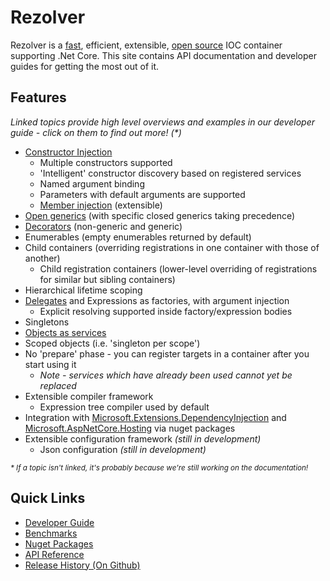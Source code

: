# Rezolver

Rezolver is a [fast](docs/benchmarks.md), efficient, extensible, [open source](https://github.com/ZolutionSoftware/Rezolver) IOC container supporting .Net 
Core.  This site contains API documentation and developer guides for getting the most out of it.  

## Features

_Linked topics provide high level overviews and examples in our developer guide - click on them to find out more! (*)_

- [Constructor Injection](docs/constructor-injection/index.md)
  - Multiple constructors supported
  - 'Intelligent' constructor discovery based on registered services
  - Named argument binding
  - Parameters with default arguments are supported
  - [Member injection](docs/constructor-injection/member-binding.md) (extensible)
- [Open generics](docs/constructor-injection/generics.md) (with specific closed generics taking precedence)
- [Decorators](docs/decorators.md) (non-generic and generic)
- Enumerables (empty enumerables returned by default)
- Child containers (overriding registrations in one container with those of another)
  - Child registration containers (lower-level overriding of registrations for similar but sibling containers)
- Hierarchical lifetime scoping
- [Delegates](docs/delegates.md) and Expressions as factories, with argument injection
  - Explicit resolving supported inside factory/expression bodies
- Singletons
- [Objects as services](docs/objects.md)
- Scoped objects (i.e. 'singleton per scope')
- No 'prepare' phase - you can register targets in a container after you start using it
  - *Note - services which have already been used cannot yet be replaced*
- Extensible compiler framework
  - Expression tree compiler used by default
- Integration with [Microsoft.Extensions.DependencyInjection](docs/nuget-packages/rezolver.microsoft.extensions.dependencyinjection.md) and 
[Microsoft.AspNetCore.Hosting](docs/nuget-packages/rezolver.microsoft.aspnetcore.hosting.md) via nuget packages
- Extensible configuration framework *(still in development)*
  - Json configuration *(still in development)*

_<small> * If a topic isn't linked, it's probably because we're still working on the documentation!</small>_

## Quick Links

- [Developer Guide](docs/index.md)
- [Benchmarks](docs/benchmarks.md)
- [Nuget Packages](docs/nuget-packages/index.md)
- [API Reference](api/index.md)
- [Release History (On Github)](https://github.com/ZolutionSoftware/Rezolver/releases)